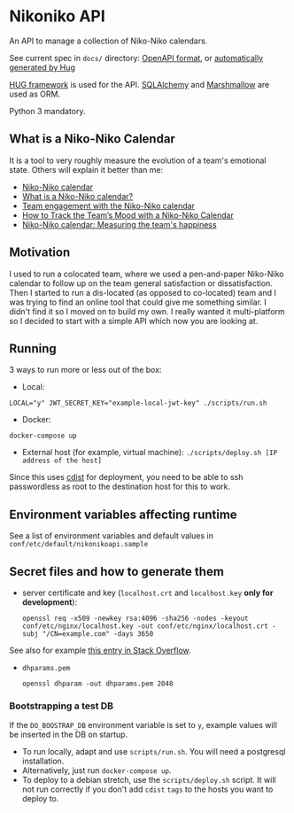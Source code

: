 # Nikoniko API

An API to manage a collection of Niko-Niko calendars.

See current spec in `docs/` directory: [OpenAPI format](docs/spec/openapi.yaml), or [automatically generated by Hug](docs/nikonikoapi.json)

[HUG framework](http://www.hug.rest/) is used for the API.
[SQLAlchemy](https://www.sqlalchemy.org/) and
[Marshmallow](https://github.com/marshmallow-code/marshmallow) are used as ORM.

Python 3 mandatory.

## What is a Niko-Niko Calendar

It is a tool to very roughly measure the evolution of a team's emotional
state. Others will explain it better than me:

- [Niko-Niko calendar](http://www.geocities.jp/nikonikocalendar/index_en.html)
- [What is a Niko-Niko
  calendar?](https://www.agilealliance.org/glossary/nikoniko/)
- [Team engagement with the Niko-Niko
  calendar](https://www.happymelly.com/team-engagement-niko-niko-calendar/)
- [How to Track the Team’s Mood with a Niko-Niko
  Calendar](http://agiletrail.com/2011/09/12/how-to-track-the-teams-mood-with-a-niko-niko-calendar/)
- [Niko-Niko calendar: Measuring the team's
  happiness](https://www.indracompany.com/en/blogneo/niko-niko-calendar-measuring-teams-happiness)

## Motivation

I used to run a colocated team, where we used a pen-and-paper Niko-Niko
calendar to follow up on the team general satisfaction or dissatisfaction.
Then I started to run a dis-located (as opposed to co-located) team and I was
trying to find an online tool that could give me something similar. I didn't
find it so I moved on to build my own. I really wanted it multi-platform so I
decided to start with a simple API which now you are looking at.

## Running

3 ways to run more or less out of the box:

- Local:

`LOCAL="y" JWT_SECRET_KEY="example-local-jwt-key" ./scripts/run.sh`

- Docker:

`docker-compose up`

- External host (for example, virtual machine):
`./scripts/deploy.sh [IP address of the host]`

Since this uses [cdist](https://www.nico.schottelius.org/software/cdist/) for
deployment, you need to be able to ssh passwordless as root to the destination
host for this to work.

## Environment variables affecting runtime

See a list of environment variables and default values in
`conf/etc/default/nikonikoapi.sample`

## Secret files and how to generate them

- server certificate and key (`localhost.crt` and `localhost.key` **only for
  development**):

  `openssl req -x509 -newkey rsa:4096 -sha256 -nodes -keyout conf/etc/nginx/localhost.key -out conf/etc/nginx/localhost.crt -subj "/CN=example.com" -days 3650`

See also for example [this entry in Stack Overflow](https://stackoverflow.com/questions/10175812/how-to-create-a-self-signed-certificate-with-openssl/41366949#41366949).

- `dhparams.pem`

  `openssl dhparam -out dhparams.pem 2048`

### Bootstrapping a test DB

If the `DO_BOOSTRAP_DB` environment variable is set to `y`, example values
will be inserted in the DB on startup.

- To run locally, adapt and use `scripts/run.sh`. You will need a postgresql
  installation.
- Alternatively, just run `docker-compose up`.
- To deploy to a debian stretch, use the `scripts/deploy.sh` script. It will
  not run correctly if you don't add `cdist` `tags` to the hosts you want to
  deploy to.
